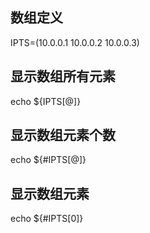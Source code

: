 ## 数组定义
IPTS=(10.0.0.1 10.0.0.2 10.0.0.3)

## 显示数组所有元素
echo ${IPTS[@]}


## 显示数组元素个数
echo ${#IPTS[@]}

## 显示数组元素
echo ${#IPTS[0]}